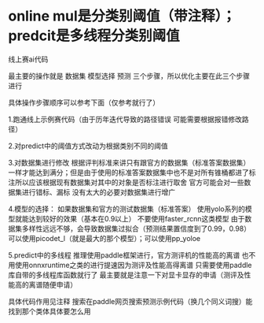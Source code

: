# online  mul是分类别阈值（带注释）；predcit是多线程分类别阈值
线上赛ai代码

最主要的操作就是   数据集
                 模型选择
                 预测
三个步骤，所以优化主要在此三个步骤进行

具体操作步骤顺序可以参考下面（仅参考就行了）

1.跑通线上示例赛代码（由于历年迭代导致的路径错误 可能需要根据报错修改路径）

2.对predict中的阈值方式改动为根据类别不同的阈值

3.对数据集进行修改
  根据评判标准来讲只有跟官方的数据集（标准答案数据集）一样才能达到满分；但是由于使用的标准答案数据集中也不是对所有锥桶都进了标注所以应该根据现有数据集对其中的对象是否标注进行取舍
  官方可能会对一些数据集进行错标、漏标
  没有太大的必要对数据集进行增广

4.模型的选择：
  如果数据集和官方的测试数据集（标准答案）
  使用yolo系列的模型就能达到较好的效果（基本在0.9以上）
  不要使用faster_rcnn这类模型 由于数据集多样性远远不够，会导致数据集过拟合（预测结果置信度到了0.99，0.98）
  可以使用picodet_l（就是最大的那个模型）；可以使用pp_yoloe

5.predict中的多线程
  推理使用paddle框架进行，官方测评机的性能高的离谱
  也不用使用onnxruntime之类的进行提速因为测评及性能高得离谱
  只需要使用paddle库自带的多线程库函数就行了
  最主要就是注意一下对显卡显存的申请（测评及性能高的离谱随便申请）

具体代码作用见注释 搜索在paddle网页搜索预测示例代码（换几个同义词搜）能找到那个类体具体要怎么用

